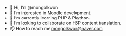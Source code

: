 - 👋 Hi, I’m @mongolkwon
- 👀 I’m interested in Moodle development.
- 🌱 I’m currently learning PHP & Phython.
- 💞️ I’m looking to collaborate on H5P content translation.
- 📫 How to reach me mongolkwon@naver.com

<!---
mongolkwon/mongolkwon is a ✨ special ✨ repository because its `README.md` (this file) appears on your GitHub profile.
You can click the Preview link to take a look at your changes.
--->
